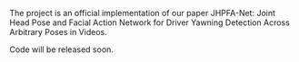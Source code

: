 The project is an official implementation of our paper JHPFA-Net: Joint Head Pose and Facial Action Network for Driver Yawning Detection Across Arbitrary Poses in Videos.

Code will be released soon.
